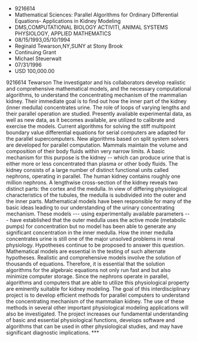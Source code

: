 
* 9216614
* Mathematical Sciences: Parallel Algorithms for Ordinary Differential Equations- Applications in Kidney Modeling
* DMS,COMPUTATIONAL BIOLOGY ACTIVITI, ANIMAL SYSTEMS PHYSIOLOGY, APPLIED MATHEMATICS
* 08/15/1993,05/10/1994
* Reginald Tewarson,NY,SUNY at Stony Brook
* Continuing Grant
* Michael Steuerwalt
* 07/31/1996
* USD 100,000.00

9216614 Tewarson The investigator and his collaborators develop realistic and
comprehensive mathematical models, and the necessary computational algorithms,
to understand the concentrating mechanism of the mammalian kidney. Their
immediate goal is to find out how the inner part of the kidney (inner medulla)
concentrates urine. The role of loops of varying lengths and their parallel
operation are studied. Presently available experimental data, as well as new
data, as it becomes available, are utilized to calibrate and exercise the
models. Current algorithms for solving the stiff multipoint boundary value
differential equations for serial computers are adapted for the parallel
supercomputers. New algorithms based on split system solvers are developed for
parallel computation. Mammals maintain the volume and composition of their body
fluids within very narrow limits. A basic mechanism for this purpose is the
kidney -- which can produce urine that is either more or less concentrated than
plasma or other body fluids. The kidney consists of a large number of distinct
functional units called nephrons, operating in parallel. The human kidney
contains roughly one million nephrons. A lengthwise cross-section of the kidney
reveals two distinct parts: the cortex and the medulla. In view of differing
physiological characteristics of the tubules, the medulla is subdivided into the
outer and the inner parts. Mathematical models have been responsible for many of
the basic ideas leading to our understanding of the urinary concentrating
mechanism. These models --- using experimentally available parameters --- have
established that the outer medulla uses the active mode (metabolic pumps) for
concentration but no model has been able to generate any significant
concentration in the inner medulla. How the inner medulla concentrates urine is
still one of the major unsolved problems in renal physiology. Hypotheses
continue to be proposed to answer this question. Mathematical models are
essential in the testing of such alternate hypotheses. Realistic and
comprehensive models involve the solution of thousands of equations. Therefore,
it is essential that the solution algorithms for the algebraic equations not
only run fast and but also minimize computer storage. Since the nephrons operate
in parallel, algorithms and computers that are able to utilize this
physiological property are eminently suitable for kidney modeling. The goal of
this interdisciplinary project is to develop efficient methods for parallel
computers to understand the concentrating mechanism of the mammalian kidney. The
use of these methods in several other important physiological modeling
applications will also be investigated. The project increases our fundamental
understanding of basic and essential physiological functions, develops software
and algorithms that can be used in other physiological studies, and may have
significant diagnostic implications. ***
